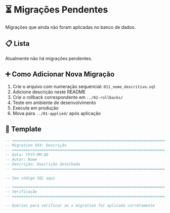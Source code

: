 # ⏳ Migrações Pendentes

Migrações que ainda não foram aplicadas no banco de dados.

## 📋 Lista

Atualmente não há migrações pendentes.

## ➕ Como Adicionar Nova Migração

1. Crie o arquivo com numeração sequencial: `011_nome_descritivo.sql`
2. Adicione descrição neste README
3. Crie o rollback correspondente em `../02-rollbacks/`
4. Teste em ambiente de desenvolvimento
5. Execute em produção
6. Mova para `../01-applied/` após aplicação

## 📝 Template

```sql
-- ============================================================================
-- Migration XXX: Descrição
-- ============================================================================
-- Data: YYYY-MM-DD
-- Autor: Nome
-- Descrição: Descrição detalhada
-- ============================================================================

-- Seu código SQL aqui

-- ============================================================================
-- Verificação
-- ============================================================================

-- Queries para verificar se a migration foi aplicada corretamente
```
